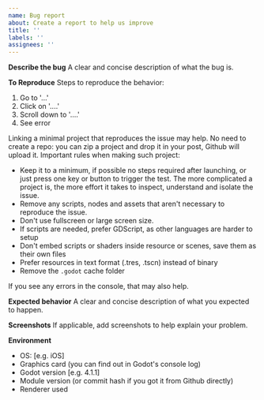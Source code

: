 ```yaml
---
name: Bug report
about: Create a report to help us improve
title: ''
labels: ''
assignees: ''
---
```


**Describe the bug**
A clear and concise description of what the bug is.

**To Reproduce**
Steps to reproduce the behavior:
1. Go to '...'
2. Click on '....'
3. Scroll down to '....'
4. See error

Linking a minimal project that reproduces the issue may help. No need to create a repo: you can zip a project and drop it in your post, Github will upload it.
Important rules when making such project:
- Keep it to a minimum, if possible no steps required after launching, or just press one key or button to trigger the test. The more complicated a project is, the more effort it takes to inspect, understand and isolate the issue.
- Remove any scripts, nodes and assets that aren't necessary to reproduce the issue.
- Don't use fullscreen or large screen size.
- If scripts are needed, prefer GDScript, as other languages are harder to setup
- Don't embed scripts or shaders inside resource or scenes, save them as their own files
- Prefer resources in text format (.tres, .tscn) instead of binary
- Remove the `.godot` cache folder

If you see any errors in the console, that may also help.

**Expected behavior**
A clear and concise description of what you expected to happen.

**Screenshots**
If applicable, add screenshots to help explain your problem.

**Environment**
- OS: [e.g. iOS]
- Graphics card (you can find out in Godot's console log)
- Godot version [e.g. 4.1.1]
- Module version (or commit hash if you got it from Github directly)
- Renderer used
